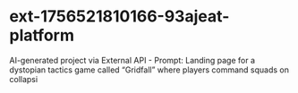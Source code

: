 # ext-1756521810166-93ajeat-platform
AI-generated project via External API - Prompt: Landing page for a dystopian tactics game called “Gridfall” where players command squads on collapsi
